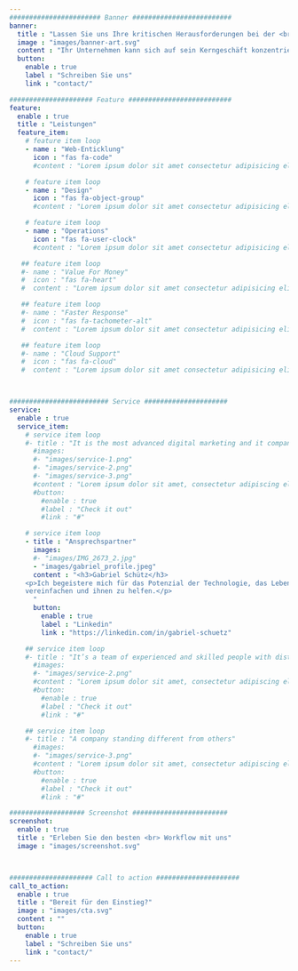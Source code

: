 ```yaml
---
####################### Banner #########################
banner:
  title : "Lassen Sie uns Ihre kritischen Herausforderungen bei der <br>Web-Entwicklung lösen"
  image : "images/banner-art.svg"
  content : "Ihr Unternehmen kann sich auf sein Kerngeschäft konzentrieren, und wir kümmern uns um die Entwicklung."
  button:
    enable : true
    label : "Schreiben Sie uns"
    link : "contact/"

##################### Feature ##########################
feature:
  enable : true
  title : "Leistungen"
  feature_item:
    # feature item loop
    - name : "Web-Enticklung"
      icon : "fas fa-code"
      #content : "Lorem ipsum dolor sit amet consectetur adipisicing elit quam nihil"

    # feature item loop
    - name : "Design"
      icon : "fas fa-object-group"
      #content : "Lorem ipsum dolor sit amet consectetur adipisicing elit quam nihil"

    # feature item loop
    - name : "Operations"
      icon : "fas fa-user-clock"
      #content : "Lorem ipsum dolor sit amet consectetur adipisicing elit quam nihil"

   ## feature item loop
   #- name : "Value For Money"
   #  icon : "fas fa-heart"
   #  content : "Lorem ipsum dolor sit amet consectetur adipisicing elit quam nihil"

   ## feature item loop
   #- name : "Faster Response"
   #  icon : "fas fa-tachometer-alt"
   #  content : "Lorem ipsum dolor sit amet consectetur adipisicing elit quam nihil"

   ## feature item loop
   #- name : "Cloud Support"
   #  icon : "fas fa-cloud"
   #  content : "Lorem ipsum dolor sit amet consectetur adipisicing elit quam nihil"



######################### Service #####################
service:
  enable : true
  service_item:
    # service item loop
    #- title : "It is the most advanced digital marketing and it company."
      #images:
      #- "images/service-1.png"
      #- "images/service-2.png"
      #- "images/service-3.png"
      #content : "Lorem ipsum dolor sit amet, consectetur adipiscing elit. Consequat tristique eget amet, tempus eu at consecttur. Leo facilisi nunc viverra tellus. Ac laoreet sit vel consquat. consectetur adipiscing elit. Consequat tristique eget amet, tempus eu at consecttur. Leo facilisi nunc viverra tellus. Ac laoreet sit vel consquat."
      #button:
        #enable : true
        #label : "Check it out"
        #link : "#"

    # service item loop
    - title : "Ansprechspartner"
      images:
      #- "images/IMG_2673_2.jpg"
      - "images/gabriel_profile.jpeg"
      content : "<h3>Gabriel Schütz</h3>
	<p>Ich begeistere mich für das Potenzial der Technologie, das Leben der Menschen zu
	vereinfachen und ihnen zu helfen.</p>
      "
      button:
        enable : true
        label : "Linkedin"
        link : "https://linkedin.com/in/gabriel-schuetz"

    ## service item loop
    #- title : "It’s a team of experienced and skilled people with distributions"
      #images:
      #- "images/service-2.png"
      #content : "Lorem ipsum dolor sit amet, consectetur adipiscing elit. Consequat tristique eget amet, tempus eu at consecttur. Leo facilisi nunc viverra tellus. Ac laoreet sit vel consquat. consectetur adipiscing elit. Consequat tristique eget amet, tempus eu at consecttur. Leo facilisi nunc viverra tellus. Ac laoreet sit vel consquat."
      #button:
        #enable : true
        #label : "Check it out"
        #link : "#"

    ## service item loop
    #- title : "A company standing different from others"
      #images:
      #- "images/service-3.png"
      #content : "Lorem ipsum dolor sit amet, consectetur adipiscing elit. Consequat tristique eget amet, tempus eu at consecttur. Leo facilisi nunc viverra tellus. Ac laoreet sit vel consquat. consectetur adipiscing elit. Consequat tristique eget amet, tempus eu at consecttur. Leo facilisi nunc viverra tellus. Ac laoreet sit vel consquat."
      #button:
        #enable : true
        #label : "Check it out"
        #link : "#"

################### Screenshot ########################
screenshot:
  enable : true
  title : "Erleben Sie den besten <br> Workflow mit uns"
  image : "images/screenshot.svg"



##################### Call to action #####################
call_to_action:
  enable : true
  title : "Bereit für den Einstieg?"
  image : "images/cta.svg"
  content : ""
  button:
    enable : true
    label : "Schreiben Sie uns"
    link : "contact/"
---
```

